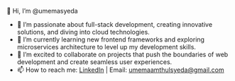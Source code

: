 👋 Hi, I’m @umemasyeda  
- 👀 I’m passionate about full-stack development, creating innovative solutions, and diving into cloud technologies.  
- 🌱 I’m currently learning new frontend frameworks and exploring microservices architecture to level up my development skills.  
- 💞️ I’m excited to collaborate on projects that push the boundaries of web development and create seamless user experiences.  
- 📫 How to reach me: [LinkedIn](https://www.linkedin.com/in/umemaamthulsyeda/) | Email: umemaamthulsyeda@gmail.com  
 

